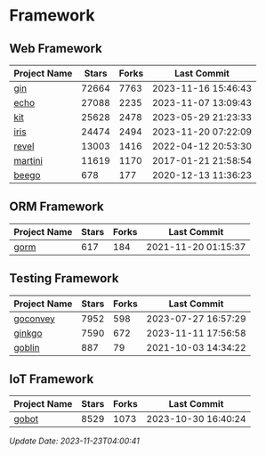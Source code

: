 # Framework

## Web Framework
| Project Name | Stars | Forks | Last Commit |
| ------------ | ----- | ----- | ----------- |
| [gin](https://github.com/gin-gonic/gin) | 72664 | 7763 | 2023-11-16 15:46:43 |
| [echo](https://github.com/labstack/echo) | 27088 | 2235 | 2023-11-07 13:09:43 |
| [kit](https://github.com/go-kit/kit) | 25628 | 2478 | 2023-05-29 21:23:33 |
| [iris](https://github.com/kataras/iris) | 24474 | 2494 | 2023-11-20 07:22:09 |
| [revel](https://github.com/revel/revel) | 13003 | 1416 | 2022-04-12 20:53:30 |
| [martini](https://github.com/go-martini/martini) | 11619 | 1170 | 2017-01-21 21:58:54 |
| [beego](https://github.com/astaxie/beego) | 678 | 177 | 2020-12-13 11:36:23 |

## ORM Framework
| Project Name | Stars | Forks | Last Commit |
| ------------ | ----- | ----- | ----------- |
| [gorm](https://github.com/jinzhu/gorm) | 617 | 184 | 2021-11-20 01:15:37 |

## Testing Framework
| Project Name | Stars | Forks | Last Commit |
| ------------ | ----- | ----- | ----------- |
| [goconvey](https://github.com/smartystreets/goconvey) | 7952 | 598 | 2023-07-27 16:57:29 |
| [ginkgo](https://github.com/onsi/ginkgo) | 7590 | 672 | 2023-11-11 17:56:58 |
| [goblin](https://github.com/franela/goblin) | 887 | 79 | 2021-10-03 14:34:22 |

## IoT Framework
| Project Name | Stars | Forks | Last Commit |
| ------------ | ----- | ----- | ----------- |
| [gobot](https://github.com/hybridgroup/gobot) | 8529 | 1073 | 2023-10-30 16:40:24 |

*Update Date: 2023-11-23T04:00:41*